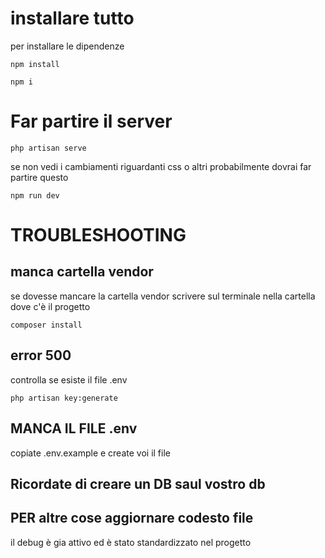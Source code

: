 <H1>installare tutto</h1>
per installare le dipendenze

`npm install`

`npm i`

<h1>Far partire il server</h1>

`php artisan serve`

se non vedi i cambiamenti riguardanti css o altri probabilmente dovrai far partire questo

`npm run dev`

<H1>TROUBLESHOOTING</h1>

<h2> manca cartella vendor</h2>
se dovesse mancare la cartella vendor scrivere sul terminale nella cartella dove c'è il progetto

`composer install`

<h2>error 500</h2>
controlla se esiste il file .env

`php artisan key:generate`

<h2>MANCA IL FILE .env</h2>
copiate .env.example e create voi il file

<h2>Ricordate di creare un DB saul vostro db</h2>

<h2>PER altre cose aggiornare codesto file</h2>
il debug è gia attivo ed è stato standardizzato nel progetto